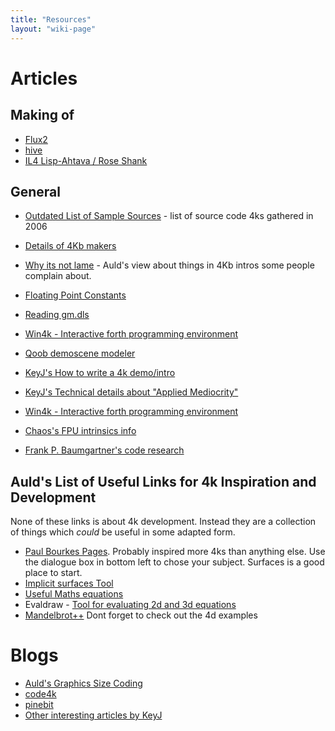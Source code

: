 ```yaml
---
title: "Resources"
layout: "wiki-page"
---
```


# Articles

## Making of

* [Flux2](about-flux2)
* [hive](about-hive)
* [IL4 Lisp-Ahtava / Rose Shank](il4-lisp-ahtava)

## General

* [Outdated List of Sample Sources](sample-sources) - list of source code 4ks gathered in 2006

* [Details of 4Kb makers](details-of-4kb-makers)
* [Why its not lame](why-its-not-lame) - Auld's view about things in 4Kb intros some people complain about.
* [Floating Point Constants](floating-point-constants)
* [Reading gm.dls](reading-gm.dls)
* [Win4k - Interactive forth programming environment](http://neoscientists.org/~plex/win4k/index.html)
* [Qoob demoscene modeler](http://qoob.weebly.com/)

* [KeyJ's How to write a 4k demo/intro](http://keyj.emphy.de/how-to-write-a-4k-intro/)
* [KeyJ's Technical details about "Applied Mediocrity"](http://keyj.emphy.de/applied-mediocrity/)

* [Win4k - Interactive forth programming environment](http://neoscientists.org/~plex/win4k/index.html)
* [Chaos's FPU intrinsics info](http://www.xyzw.de/c190.html) 
* [Frank P. Baumgartner's code research](http://www.active-web.cc/html/research/research/)

## Auld's List of Useful Links for 4k Inspiration and Development

None of these links is about 4k development. Instead they are a collection of things which *could* be useful in some adapted form.

*   [Paul Bourkes Pages](http://local.wasp.uwa.edu.au/~pbourke/ "http://local.wasp.uwa.edu.au/~pbourke/"). Probably inspired more 4ks than anything else. Use the dialogue box in bottom left to chose your subject. Surfaces is a good place to start.
*   [Implicit surfaces Tool](http://www.leweyg.com/download/impview.html "http://www.leweyg.com/download/impview.html")
*   [Useful Maths equations](http://rsp.math.brandeis.edu/3d-xplormath/Surface/gallery.html "http://rsp.math.brandeis.edu/3d-xplormath/Surface/gallery.html")
*   Evaldraw - [Tool for evaluating 2d and 3d equations](http://advsys.net/ken/download.htm#evaldraw "http://advsys.net/ken/download.htm#evaldraw")
*   [Mandelbrot++](http://www.superliminal.com/fractals/bbrot/bbrot.htm "http://www.superliminal.com/fractals/bbrot/bbrot.htm") Dont forget to check out the 4d examples

# Blogs

* [Auld's Graphics Size Coding](http://sizecoding.blogspot.com/)
* [code4k](http://code4k.blogspot.com/)
* [pinebit](http://sites.google.com/site/pinebitway/)
* [Other interesting articles by KeyJ](http://keyj.emphy.de/category/computer-fun/demoscene/)

